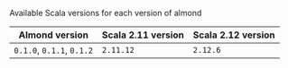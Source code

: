 Available Scala versions for each version of almond

Almond version | Scala 2.11 version | Scala 2.12 version
---------------|--------------------|-------------------
`0.1.0`, `0.1.1`, `0.1.2` | `2.11.12` | `2.12.6`
